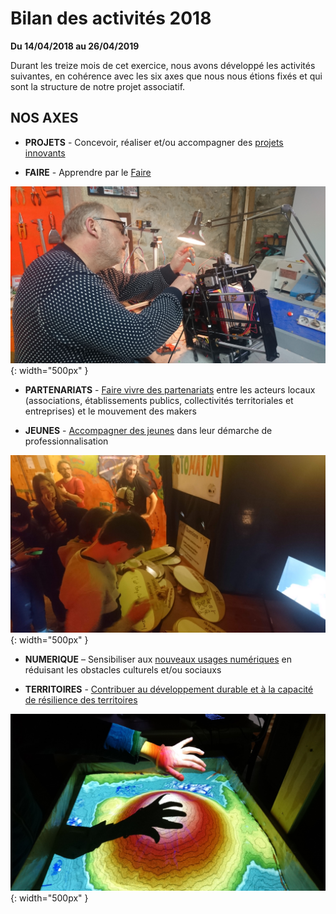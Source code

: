 # Bilan des activités 2018

**Du 14/04/2018 au 26/04/2019**

Durant les treize mois de cet exercice, nous avons développé les activités suivantes, en cohérence avec les six axes que nous nous étions fixés et qui sont la structure de notre projet associatif.

## NOS AXES

- **PROJETS** - Concevoir, réaliser et/ou accompagner des [projets innovants](axe-1-projets.md)

- **FAIRE** - Apprendre par le [Faire](axe-2-faire.md)

![Fred](../images/FredImp3D.JPG){: width="500px" }

- **PARTENARIATS** - [Faire vivre des partenariats](axe-3-partenariats.md)  entre les acteurs locaux (associations, établissements publics, collectivités territoriales et entreprises) et le mouvement des makers

- **JEUNES** - [Accompagner des jeunes](axe-4-jeunes.md) dans leur démarche de professionnalisation

![soireejeunes](../images/SoiJeunLead.JPG){: width="500px" }

- **NUMERIQUE** – Sensibiliser aux [nouveaux usages numériques](axe-5-numérique.md) en réduisant les obstacles culturels et/ou sociauxs

- **TERRITOIRES** - [Contribuer au développement durable et à la capacité de résilience des territoires](axe-6-territoires.md)

![sandbox](../images/sandbox.JPG){: width="500px" }
